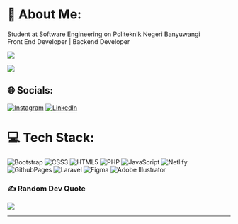 # 💫 About Me:
Student at Software Engineering on Politeknik Negeri Banyuwangi<br>Front End Developer | Backend Developer

[![](https://visitcount.itsvg.in/api?id=novanrohman&icon=1&color=0)](https://visitcount.itsvg.in)</br>

<!-- ![](https://github-readme-stats.vercel.app/api?username=novanrohman&theme=radical&hide_border=false&include_all_commits=true&count_private=true)</br>-->
![](https://github-readme-stats.vercel.app/api/top-langs/?username=novanrohman&theme=radical&hide_border=false&include_all_commits=true&count_private=true&layout=compact)</br>
<!-- ![](https://github-readme-streak-stats.herokuapp.com/?user=novanrohman&theme=radical&hide_border=false) -->


## 🌐 Socials:
[![Instagram](https://img.shields.io/badge/Instagram-%23E4405F.svg?logo=Instagram&logoColor=white)](https://instagram.com/@novan_rohman) [![LinkedIn](https://img.shields.io/badge/LinkedIn-%230077B5.svg?logo=linkedin&logoColor=white)](https://linkedin.com/in/novan-rohman) 

# 💻 Tech Stack:
![Bootstrap](https://img.shields.io/badge/bootstrap-%238511FA.svg?style=for-the-badge&logo=bootstrap&logoColor=white)
![CSS3](https://img.shields.io/badge/css3-%231572B6.svg?style=for-the-badge&logo=css3&logoColor=white) ![HTML5](https://img.shields.io/badge/html5-%23E34F26.svg?style=for-the-badge&logo=html5&logoColor=white) ![PHP](https://img.shields.io/badge/php-%23777BB4.svg?style=for-the-badge&logo=php&logoColor=white) ![JavaScript](https://img.shields.io/badge/javascript-%23323330.svg?style=for-the-badge&logo=javascript&logoColor=%23F7DF1E) ![Netlify](https://img.shields.io/badge/netlify-%23000000.svg?style=for-the-badge&logo=netlify&logoColor=#00C7B7) ![GithubPages](https://img.shields.io/badge/github%20pages-121013?style=for-the-badge&logo=github&logoColor=white) ![Laravel](https://img.shields.io/badge/laravel-%23FF2D20.svg?style=for-the-badge&logo=laravel&logoColor=white) ![Figma](https://img.shields.io/badge/figma-%23F24E1E.svg?style=for-the-badge&logo=figma&logoColor=white) ![Adobe Illustrator](https://img.shields.io/badge/adobe%20illustrator-%23FF9A00.svg?style=for-the-badge&logo=adobe%20illustrator&logoColor=white)



### ✍️ Random Dev Quote
![](https://quotes-github-readme.vercel.app/api?type=horizontal&theme=radical)

<!-- ### 🔝 Top Contributed Repo
![](https://github-contributor-stats.vercel.app/api?username=novanrohman&limit=5&theme=tokyonight&combine_all_yearly_contributions=true) -->

<!-- ### 😂 Random Dev Meme -->
<!--- <img src='https://randommeme-five.vercel.app/' style="height: 400px;"/> -->

---


<!-- Proudly created with GPRM ( https://gprm.itsvg.in ) -->

